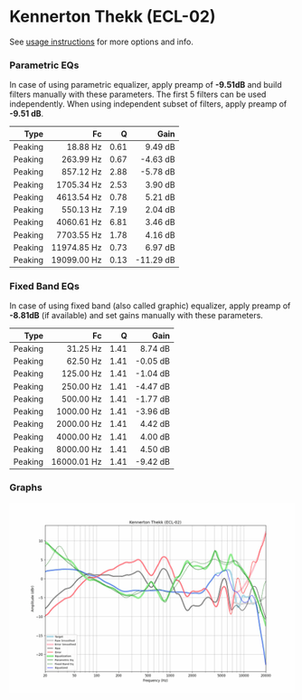 # Kennerton Thekk (ECL-02)
See [usage instructions](https://github.com/jaakkopasanen/AutoEq#usage) for more options and info.

### Parametric EQs
In case of using parametric equalizer, apply preamp of **-9.51dB** and build filters manually
with these parameters. The first 5 filters can be used independently.
When using independent subset of filters, apply preamp of **-9.51 dB**.

| Type    | Fc          |    Q | Gain      |
|--------:|------------:|-----:|----------:|
| Peaking | 18.88 Hz    | 0.61 | 9.49 dB   |
| Peaking | 263.99 Hz   | 0.67 | -4.63 dB  |
| Peaking | 857.12 Hz   | 2.88 | -5.78 dB  |
| Peaking | 1705.34 Hz  | 2.53 | 3.90 dB   |
| Peaking | 4613.54 Hz  | 0.78 | 5.21 dB   |
| Peaking | 550.13 Hz   | 7.19 | 2.04 dB   |
| Peaking | 4060.61 Hz  | 6.81 | 3.46 dB   |
| Peaking | 7703.55 Hz  | 1.78 | 4.16 dB   |
| Peaking | 11974.85 Hz | 0.73 | 6.97 dB   |
| Peaking | 19099.00 Hz | 0.13 | -11.29 dB |

### Fixed Band EQs
In case of using fixed band (also called graphic) equalizer, apply preamp of **-8.81dB**
(if available) and set gains manually with these parameters.

| Type    | Fc          |    Q | Gain     |
|--------:|------------:|-----:|---------:|
| Peaking | 31.25 Hz    | 1.41 | 8.74 dB  |
| Peaking | 62.50 Hz    | 1.41 | -0.05 dB |
| Peaking | 125.00 Hz   | 1.41 | -1.04 dB |
| Peaking | 250.00 Hz   | 1.41 | -4.47 dB |
| Peaking | 500.00 Hz   | 1.41 | -1.77 dB |
| Peaking | 1000.00 Hz  | 1.41 | -3.96 dB |
| Peaking | 2000.00 Hz  | 1.41 | 4.42 dB  |
| Peaking | 4000.00 Hz  | 1.41 | 4.00 dB  |
| Peaking | 8000.00 Hz  | 1.41 | 4.50 dB  |
| Peaking | 16000.01 Hz | 1.41 | -9.42 dB |

### Graphs
![](./Kennerton%20Thekk%20(ECL-02).png)